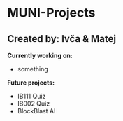 # MUNI-Projects

**Created by: Ivča & Matej**
---
**Currently working on:**
- something

**Future projects:**
- IB111 Quiz
- IB002 Quiz
- BlockBlast AI
